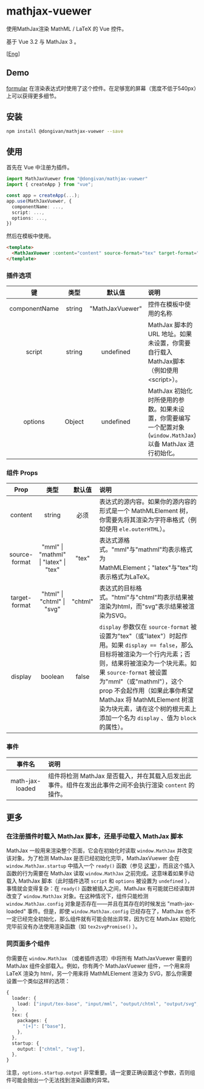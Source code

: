 # mathjax-vuewer

使用MathJax渲染 MathML / LaTeX 的 Vue 控件。

基于 Vue 3.2 与 MathJax 3 。

[[Eng](./README.md)]

## Demo
[formular](https://dongivan.github.io) 在渲染表达式时使用了这个控件。在足够宽的屏幕（宽度不低于540px）上可以获得更多细节。

## 安装
```bash
npm install @dongivan/mathjax-vuewer --save
```

## 使用
首先在 Vue 中注册为插件。
```ts
import MathJaxVuewer from "@dongivan/mathjax-vuewer"
import { createApp } from "vue";

const app = createApp(...);
app.use(MathJaxVuewer, {
  componentName: ...,
  script: ...,
  options: ...,
})
```

然后在模板中使用。
```html
<template>
  <MathJaxVuewer :content="content" source-format="tex" target-format="html" />
</template>
```

### 插件选项
| 键 | 类型 | 默认值 | 说明 |
|:---:|:----:|:-------:|:------------|
| componentName | string | "MathJaxVuewer" | 控件在模板中使用的名称 |
| script | string | undefined | MathJax 脚本的 URL 地址。如果未设置，你需要自行载入MathJax脚本（例如使用 \<script>）。 |
| options | Object | undefined | MathJax 初始化时所使用的参数。如果未设置，你需要编写一个配置对象 (`window.MathJax`) 以备 MathJax 进行初始化。

### 组件 Props
| Prop | 类型 | 默认值 | 说明 |
|:----:|:----:|:-------:|:------------|
| content | string | 必须 | 表达式的源内容。如果你的源内容的形式是一个 MathMLElement 树，你需要先将其渲染为字符串格式（例如使用 `ele.outerHTML`）。 |
| source-format | "mml" \| "mathml" \| "latex" \| "tex" | "tex" | 表达式源格式。"mml"与"mathml"均表示格式为 MathMLElement；"latex"与"tex"均表示格式为LaTeX。 |
| target-format | "html" \| "chtml" \| "svg" | "chtml" | 表达式的目标格式。"html"与"chtml"均表示结果被渲染为html，而"svg"表示结果被渲染为SVG。 |
| display | boolean | false | `display` 参数仅在 `source-format` 被设置为"tex"（或"latex"）时起作用。如果 `display == false`，那么目标将被渲染为一个行内元素；否则，结果将被渲染为一个块元素。如果 `source-format` 被设置为"mml"（或"mathml"），这个 prop 不会起作用（如果此事你希望 MathJax 将 MathMLElement 树渲染为块元素，请在这个树的根元素上添加一个名为 `display` 、值为 `block` 的属性）。 |

### 事件
| 事件名 | 说明 |
|:-----:|:------------|
| math-jax-loaded | 组件将检测 MathJax 是否载入，并在其载入后发出此事件。组件在发出此事件之间不会执行渲染 `content` 的操作。 |


## 更多
### 在注册插件时载入 MathJax 脚本，还是手动载入 MathJax 脚本
MathJax 一般用来渲染整个页面，它会在初始化时读取 `window.MathJax` 并改变该对象。为了检测 MathJax 是否已经初始化完毕，MathJaxVuewer 会在 `window.MathJax.startup` 中插入一个 `ready()` 函数（参见 [这里](http://docs.mathjax.org/en/latest/web/configuration.html#configuring-mathjax-after-it-is-loaded)），而且这个插入函数的行为需要在 MathJax 读取 `window.MathJax` 之前完成。这意味着如果手动载入 MathJax 脚本（此时插件选项 `script` 和 `options` 被设置为 `undefined` ），事情就会变得复杂：在 `ready()` 函数被插入之间，MathJax 有可能就已经读取并改变了 `window.MathJax` 对象。在这种情况下，组件只能检测 `window.MathJax.config` 对象是否存在——并且在其存在的时候发出 "math-jax-loaded" 事件。但是，即使 `window.MathJax.config` 已经存在了，MathJax 也不一定已经完全初始化，那么组件就有可能会抛出异常，因为它在 MathJax 初始化完毕前没有办法使用渲染函数（如 `tex2svgPromise()` ）。

### 同页面多个组件
你需要在 `window.MathJax` （或者插件选项）中将所有 MathJaxVuewer 需要的 MathJax 组件全部载入。例如，你有两个 MathJaxVuewer 组件，一个用来将 LaTeX 渲染为 html，另一个用来将 MathMLElement 渲染为 SVG，那么你需要设置一个类似这样的选项：
```ts
{
  loader: {
    load: ["input/tex-base", "input/mml", "output/chtml", "output/svg", "[tex]/html"],
  },
  tex: {
    packages: {
      "[+]": ["base"],
    },
  },
  startup: {
    output: ["chtml", "svg"],
  },
}
```
注意，`options.startup.output` 非常重要。请一定要正确设置这个参数，否则组件可能会抛出一个无法找到渲染函数的异常。
